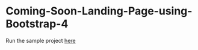 # Coming-Soon-Landing-Page-using-Bootstrap-4

Run the sample project [here](https://out-and-out-jugs.000webhostapp.com/Coming%20Soon%20Landing%20Page%20Using%20Bootstrap4/index.php)
